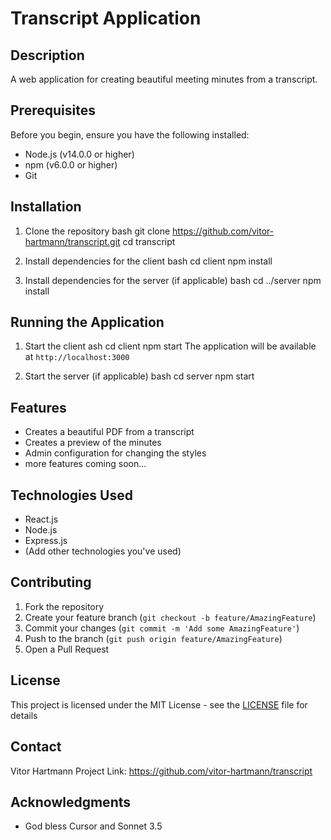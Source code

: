 # Transcript Application

## Description
A web application for creating beautiful meeting minutes from a transcript.

## Prerequisites
Before you begin, ensure you have the following installed:
- Node.js (v14.0.0 or higher)
- npm (v6.0.0 or higher)
- Git

## Installation

1. Clone the repository
bash
git clone https://github.com/vitor-hartmann/transcript.git
cd transcript


2. Install dependencies for the client
bash
cd client
npm install

3. Install dependencies for the server (if applicable)
bash
cd ../server
npm install

## Running the Application

1. Start the client
ash
cd client
npm start
The application will be available at `http://localhost:3000`

2. Start the server (if applicable)
bash
cd server
npm start

## Features
- Creates a beautiful PDF from a transcript
- Creates a preview of the minutes
- Admin configuration for changing the styles
- more features coming soon...

## Technologies Used
- React.js
- Node.js
- Express.js
- (Add other technologies you've used)

## Contributing
1. Fork the repository
2. Create your feature branch (`git checkout -b feature/AmazingFeature`)
3. Commit your changes (`git commit -m 'Add some AmazingFeature'`)
4. Push to the branch (`git push origin feature/AmazingFeature`)
5. Open a Pull Request

## License
This project is licensed under the MIT License - see the [LICENSE](LICENSE) file for details

## Contact
Vitor Hartmann 
Project Link: https://github.com/vitor-hartmann/transcript

## Acknowledgments
* God bless Cursor and Sonnet 3.5
